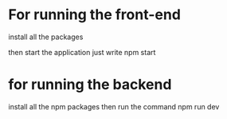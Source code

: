 
# For running the front-end 

install all the packages

then start the application just write 
npm start


# for running the backend 
install all the npm packages
then run the command npm run dev
